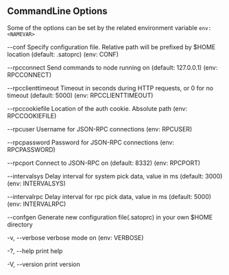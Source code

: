 
## CommandLine Options

Some of the options can be set by the related environment variable `env: <NAMEVAR>`

  --conf
    Specify configuration file. Relative path will be prefixed by $HOME location (default: .satoprc)
    (env: CONF)

  --rpcconnect
    Send commands to node running on <ip> (default: 127.0.0.1)
    (env: RPCCONNECT)

  --rpcclienttimeout
    Timeout in seconds during HTTP requests, or 0 for no timeout (default: 5000)
    (env: RPCCLIENTTIMEOUT)

  --rpccookiefile
    Location of the auth cookie. Absolute path
    (env: RPCCOOKIEFILE)

  --rpcuser
    Username for JSON-RPC connections
    (env: RPCUSER)

  --rpcpassword
    Password for JSON-RPC connections
    (env: RPCPASSWORD)

  --rpcport
    Connect to JSON-RPC on <port> (default: 8332)
    (env: RPCPORT)

  --intervalsys
    Delay interval for system pick data, value in ms (default: 3000)
    (env: INTERVALSYS)

  --intervalrpc
    Delay interval for rpc pick data, value in ms (default: 5000)
    (env: INTERVALRPC)

  --confgen
    Generate new configuration file(.satoprc) in your own $HOME directory

  -v, --verbose
    verbose mode on
    (env: VERBOSE)

  -?, --help
    print help

  -V, --version
    print version


